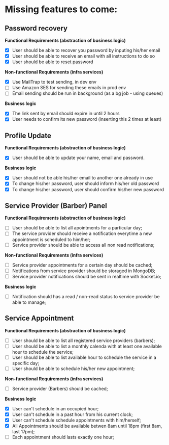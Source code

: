 # Missing features to come:

## Password recovery

**Functional Requirements (abstraction of business logic)**

* [x] User should be able to recover you password by inputing his/her email
* [x] User should be able to receive an email with all instructions to do so
* [x] User should be able to reset password

**Non-functional Requirements (infra services)**

* [x] Use MailTrap to test sending, in dev env
* [ ] Use Amazon SES for sending these emails in prod env
* [ ] Email sending should be run in background (as a bg job - using queues)

**Business logic**

* [x] The link sent by email should expire in until 2 hours
* [x] User needs to confirm its new password (inserting this 2 times at least)

## Profile Update

**Functional Requirements (abstraction of business logic)**

- [x] User should be able to update your name, email and password.

**Business logic**

* [x] User should not be able his/her email to another one already in use
* [x] To change his/her password, user should inform his/her old password
* [x] To change his/her password, user should confirm his/her new password

## Service Provider (Barber) Panel

**Functional Requirements (abstraction of business logic)**

* [ ] User should be able to list all apointments for a particular day;
* [ ] The service provider should receive a notification everytime a new appointment is scheduled to him/her;
* [ ] Service provider should be able to access all non read notifications;

**Non-functional Requirements (infra services)**

* [ ] Service provider appointments for a certain day should be cached;
* [ ] Notifications from service provider should be storaged in MongoDB;
* [ ] Service provider notifications should be sent in realtime with Socket.io;

**Business logic**

* [ ] Notification should has a read / non-read status to service provider be able to manage;

## Service Appointment

**Functional Requirements (abstraction of business logic)**

 - [ ] User should be able to list all registered service providers (barbers);
 - [ ] User should be able to list a monthly calenda with at least one available hour to schedule the service;
 - [ ] User should be able to list available hour to schedule the service in a specific day;
 - [ ] User should be able to schedule his/her new appointment;

**Non-functional Requirements (infra services)**

* [ ] Service provider (Barbers) should be cached;

**Business logic**

* [x] User can't schedule in an occupied hour;
* [x] User can't schedule in a past hour from his current clock;
* [x] User can't schedule schedule appointments with him/herself;
* [x] All Appointments should be available betwen 8am until 18pm (first 8am, last 17pm);
* [ ] Each appointment should lasts exactly one hour;
